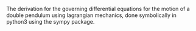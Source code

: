 The derivation for the governing differential equations for the motion of a double pendulum using lagrangian mechanics, done symbolically in python3 using the sympy package.
